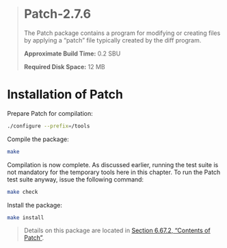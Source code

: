 > # Patch-2.7.6
>
> The Patch package contains a program for modifying or creating files by applying a “patch” file typically created by the diff program.
>
> **Approximate Build Time:** 0.2 SBU
>
> **Required Disk Space:** 12 MB

# Installation of Patch

Prepare Patch for compilation:

```sh
./configure --prefix=/tools
```

Compile the package:

```sh
make
```

Compilation is now complete. As discussed earlier, running the test suite is not mandatory for the temporary tools here in this chapter. To run the Patch test suite anyway, issue the following command:

```sh
make check
```

Install the package:

```sh
make install
```

> Details on this package are located in [Section 6.67.2, “Contents of Patch”](../06-Installing-Basic-System-Software/67-Patch-2.7.6.md).
